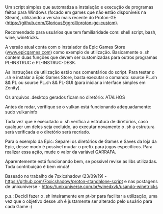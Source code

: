 Um script simples que automatiza a instalação e execução de programas feitos para Windows (focado em games que não estão disponíveis na Steam), utilizando a versão mais recente do Proton-GE (https://github.com/GloriousEggroll/proton-ge-custom).

Recomendado para usuários que tem familiaridade com: shell script, bash, wine, winetricks.

A versão atual conta com o instalador da Epic Games Store (www.epicgames.com) como exemplo de utilização. Basicamente o .sh contem duas funções que devem ser customizadas para outros programas PL-INSTRUC e PL-INSTRUC-DESK. 

As instruções de utilização estão nos comentários do script. Para testar o .sh e instalar a  Epic Games Store, basta executar o comando: source PL.sh && PL ou  source PL.sh && PL-GUI (para iniciar a interface simples em Zenity).

Os arquivos .desktop gerados ficam no diretório: ATALHOS

Antes de rodar, verifique se o vulkan está funcionando adequadamente: sudo vulkaninfo

Toda vez que é executado o .sh verifica a estrutura de diretórios, caso qualquer um deles seja excluído, ao executar novamente o .sh a estrutura será verificada e o diretório será recriado.

Para o exemplo da Epic: Separei os diretórios de Games e Saves da loja da Epic, desse modo é possível mudar o prefix para jogos específicos. Para realizar essa ação, mude o valor da variável GARRAFA.    

Aparentemente está funcionando bem, se possível revise as libs utilizadas. Toda contribuição é bem vinda!




Baseado no trabalho de 7oxicshadow (23/09/19) - https://github.com/7oxicshadow/proton-standalone-script e nas postagens de unixuniverse - https://unixuniverse.com.br/winedxvk/usando-winetricks

p.s.: Decidi fazer o .sh inteiramente em pt-br para facilitar a utilização, uma vez que o objetivo desse .sh é justamente ser alterado pelo usuário para cada Game :)
